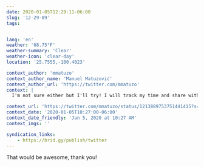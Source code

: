 ```yaml
---
date: 2020-01-05T12:29:11-06:00
slug: '12-29-09'
tags:


lang: 'en'
weather: '68.75°F'
weather-summary: 'Clear'
weather-icon: 'clear-day'
location: '25.7555,-100.4023'

context_author: 'mmatuzo'
context_author_name: 'Manuel Matuzović'
context_author_url: 'https://twitter.com/mmatuzo'
context: |
  I'm not sure either but I'll try! I will track my time and share with you how long it takes me to record a video, if you want. It might help you decide. :)

context_url: 'https://twitter.com/mmatuzo/status/1213889753751441415?s=12'
context_date: '2020-01-05T10:27:00-06:00'
context_date_friendly: 'Jan 5, 2020 at 10:27 AM'
context_imgs: ''

syndication_links:
    - https://brid.gy/publish/twitter
---
```

That would be awesome, thank you!